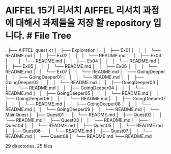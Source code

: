 # AIFFEL 15기 리서치   AIFFEL 리서치 과정에 대해서 과제들을 저장 할 repository 입니다.   # File Tree   
.
├── AIFFEL_quest_cr
│   ├── Exploration
│   │   ├── Ex01
│   │   │   └── README.md
│   │   ├── Ex02
│   │   │   └── README.md
│   │   ├── Ex03
│   │   │   └── README.md
│   │   ├── Ex04
│   │   │   └── README.md
│   │   ├── Ex05
│   │   │   └── README.md
│   │   ├── Ex06
│   │   │   └── README.md
│   │   └── Ex07
│   │       └── README.md
│   ├── GoingDeeper
│   │   ├── GoingDeeper01
│   │   │   └── README.md
│   │   ├── GoingDeeper02
│   │   │   └── README.md
│   │   ├── GoingDeeper03
│   │   │   └── README.md
│   │   ├── GoingDeeper04
│   │   │   └── README.md
│   │   ├── GoingDeeper05
│   │   │   └── README.md
│   │   ├── GoingDeeper06
│   │   │   └── README.md
│   │   ├── GoingDeeper07
│   │   │   └── README.md
│   │   ├── GoingDeeper08
│   │   │   └── README.md
│   │   └── GoingDeeper09
│   │       └── README.md
│   └── MainQuest
│       ├── Quest01
│       │   └── README.md
│       ├── Quest02
│       │   └── README.md
│       ├── Quest03
│       │   └── README.md
│       ├── Quest04
│       │   └── README.md
│       ├── Quest05
│       │   └── README.md
│       ├── Quest06
│       │   └── README.md
│       ├── Quest07
│       │   └── README.md
│       └── Quest08
│           └── README.md
└── README.md

29 directories, 25 files
